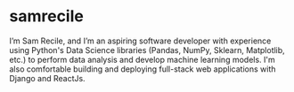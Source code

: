 # samrecile

I’m Sam Recile, and I’m an aspiring software developer with experience using Python's Data Science libraries (Pandas, NumPy, Sklearn, Matplotlib, etc.) to perform data analysis and develop machine learning models. I'm also comfortable building and deploying full-stack web applications with Django and ReactJs.

